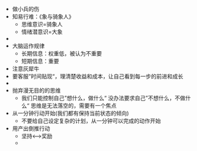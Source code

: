 - 做小兵的伤
- 知易行难：《象与骑象人》
	- 思维意识=骑象人
	- 情绪潜意识=大象
-
- 大脑运作规律
	- 长期信息：权重低，被认为不重要
	- 短期信息：重要
- 注意灰犀牛
- 要客服”时间贴现“，理清楚收益和成本，让自己看到每一步的前进和成长
-
- 抛弃漫无目的的思维
	- 我们只能控制自己”想什么，做什么“ 没办法要求自己”不想什么，不做什么“
	  思维是无法落空的，需要有一个焦点
- 从一分钟行动开始(我们都有保持当前状态的倾向)
	- 不要给自己设定复杂的计划，从一分钟可以完成的动作开始
- 用产出倒推行动
	- 坚持<-->奖励
	-